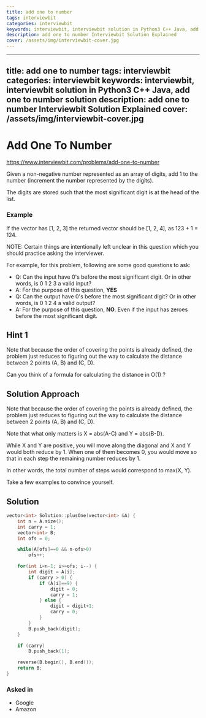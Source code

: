 ```yaml
---
title: add one to number
tags: interviewbit
categories: interviewbit
keywords: interviewbit, interviewbit solution in Python3 C++ Java, add one to number solution
description: add one to number Interviewbit Solution Explained
cover: /assets/img/interviewbit-cover.jpg
---
```


---
title: add one to number
tags: interviewbit
categories: interviewbit
keywords: interviewbit, interviewbit solution in Python3 C++ Java, add one to number solution
description: add one to number Interviewbit Solution Explained
cover: /assets/img/interviewbit-cover.jpg
---

# Add One To Number

https://www.interviewbit.com/problems/add-one-to-number

Given a non-negative number represented as an array of digits,
add 1 to the number (increment the number represented by the digits).

The digits are stored such that the most significant digit is at the head of the list.

### Example

If the vector has [1, 2, 3] the returned vector should be [1, 2, 4], as 123 + 1 = 124.

NOTE: Certain things are intentionally left unclear in this question which you should practice asking the interviewer.

For example, for this problem, following are some good questions to ask:

* Q: Can the input have 0's before the most significant digit. Or in other words, is 0 1 2 3 a valid input?
* A: For the purpose of this question, **YES**
* Q: Can the output have 0's before the most significant digit? Or in other words, is 0 1 2 4 a valid output?
* A: For the purpose of this question, **NO**. Even if the input has zeroes before the most significant digit.

## Hint 1

Note that because the order of covering the points is already defined, the problem just reduces to figuring out the way to calculate the distance between 2 points (A, B) and (C, D).

Can you think of a formula for calculating the distance in O(1) ?

## Solution Approach

Note that because the order of covering the points is already defined, the problem just reduces to figuring out the way to calculate the distance between 2 points (A, B) and (C, D).

Note that what only matters is X = abs(A-C) and Y = abs(B-D).

While X and Y are positive, you will move along the diagonal and X and Y would both reduce by 1. 
When one of them becomes 0, you would move so that in each step the remaining number reduces by 1.

In other words, the total number of steps would correspond to max(X, Y).

Take a few examples to convince yourself.

## Solution

```cpp
vector<int> Solution::plusOne(vector<int> &A) {
    int n = A.size();
    int carry = 1;
    vector<int> B;
    int ofs = 0;

    while(A[ofs]==0 && n-ofs>0)
        ofs++;

    for(int i=n-1; i>=ofs; i--) {
        int digit = A[i];
        if (carry > 0) {
            if (A[i]==9) {
                digit = 0;
                carry = 1;
            } else {
                digit = digit+1;
                carry = 0;
            }
        }
        B.push_back(digit);
    }

    if (carry)
        B.push_back(1);

    reverse(B.begin(), B.end());
    return B;
}
```

### Asked in

* Google
* Amazon

